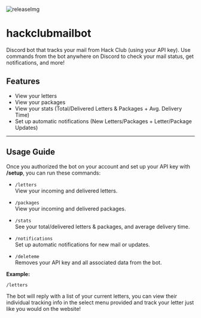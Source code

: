 [releaseImg]: https://cdn.fytage.com/random/hack-club-mail-bot.png

![releaseImg]

# hackclubmailbot

Discord bot that tracks your mail from Hack Club (using your API key). Use commands from the bot anywhere on Discord to check your mail status, get notifications, and more!

## Features

* View your letters
* View your packages
* View your stats (Total/Delivered Letters & Packages + Avg. Delivery Time)
* Set up automatic notifications (New Letters/Packages + Letter/Package Updates)

---

## Usage Guide

Once you authorized the bot on your account and set up your API key with **/setup**, you can run these commands:

- `/letters`  
  View your incoming and delivered letters.

- `/packages`  
  View your incoming and delivered packages.

- `/stats`  
  See your total/delivered letters & packages, and average delivery time.

- `/notifications`  
  Set up automatic notifications for new mail or updates.

- `/deleteme`  
  Removes your API key and all associated data from the bot.

**Example:**
```
/letters
```
The bot will reply with a list of your current letters, you can view their individual tracking info in the select menu provided and track your letter just like you would on the website!